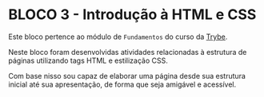 # BLOCO 3 - Introdução à HTML e CSS

Este bloco pertence ao módulo de `Fundamentos` do curso da [Trybe](https://www.betrybe.com/). 

Neste bloco foram desenvolvidas atividades relacionadas à estrutura de páginas utilizando tags HTML e estilização CSS.

Com base nisso sou capaz de elaborar uma página desde sua estrutura inicial até sua apresentação, de forma que seja amigável e acessível.

